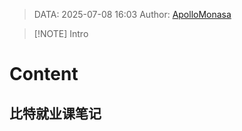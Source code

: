 > DATA: 2025-07-08 16:03
> Author: [ApolloMonasa](https://github.com/ApolloMonasa)


> [!NOTE] Intro
> 

# Content

## 比特就业课笔记

